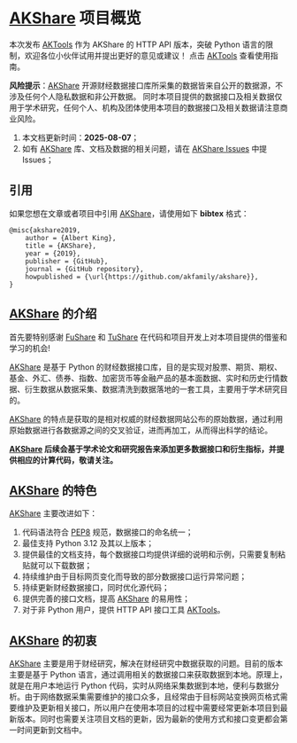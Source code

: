 # [AKShare](https://github.com/akfamily/akshare) 项目概览

本次发布 [AKTools](https://github.com/akfamily/aktools) 作为 AKShare 的 HTTP API 版本，突破 Python 语言的限制，欢迎各位小伙伴试用并提出更好的意见或建议！
点击 [AKTools](https://github.com/akfamily/aktools) 查看使用指南。

**风险提示**：[AKShare](https://github.com/akfamily/akshare) 开源财经数据接口库所采集的数据皆来自公开的数据源，不涉及任何个人隐私数据和非公开数据。
同时本项目提供的数据接口及相关数据仅用于学术研究，任何个人、机构及团体使用本项目的数据接口及相关数据请注意商业风险。

1. 本文档更新时间：**2025-08-07**；
2. 如有 [AKShare](https://github.com/akfamily/akshare) 库、文档及数据的相关问题，请在 [AKShare Issues](https://github.com/akfamily/akshare/issues) 中提 Issues；

## 引用

如果您想在文章或者项目中引用 [AKShare](https://github.com/akfamily/akshare/)，请使用如下 **bibtex** 格式：

```
@misc{akshare2019,
    author = {Albert King},
    title = {AKShare},
    year = {2019},
    publisher = {GitHub},
    journal = {GitHub repository},
    howpublished = {\url{https://github.com/akfamily/akshare}},
}
```

## [AKShare](https://github.com/akfamily/akshare) 的介绍

首先要特别感谢 [FuShare](https://github.com/LowinLi/fushare) 和 [TuShare](https://github.com/waditu/tushare) 在代码和项目开发上对本项目提供的借鉴和学习的机会!

[AKShare](https://github.com/akfamily/akshare) 是基于 Python 的财经数据接口库，目的是实现对股票、期货、期权、基金、外汇、债券、指数、加密货币等金融产品的基本面数据、实时和历史行情数据、衍生数据从数据采集、数据清洗到数据落地的一套工具，主要用于学术研究目的。

[AKShare](https://github.com/akfamily/akshare) 的特点是获取的是相对权威的财经数据网站公布的原始数据，通过利用原始数据进行各数据源之间的交叉验证，进而再加工，从而得出科学的结论。

**[AKShare](https://github.com/akfamily/akshare) 后续会基于学术论文和研究报告来添加更多数据接口和衍生指标，并提供相应的计算代码，敬请关注。**

## [AKShare](https://github.com/akfamily/akshare) 的特色

[AKShare](https://github.com/akfamily/akshare) 主要改进如下：

1. 代码语法符合 [PEP8](https://peps.python.org/pep-0008/) 规范，数据接口的命名统一；
2. 最佳支持 Python 3.12 及其以上版本；
3. 提供最佳的文档支持，每个数据接口均提供详细的说明和示例，只需要复制粘贴就可以下载数据；
4. 持续维护由于目标网页变化而导致的部分数据接口运行异常问题；
5. 持续更新财经数据接口，同时优化源代码；
6. 提供完善的接口文档，提高 [AKShare](https://github.com/akfamily/akshare) 的易用性；
7. 对于非 Python 用户，提供 HTTP API 接口工具 [AKTools](https://aktools.akfamily.xyz/)。

## [AKShare](https://github.com/akfamily/akshare) 的初衷

[AKShare](https://github.com/akfamily/akshare) 主要是用于财经研究，解决在财经研究中数据获取的问题。目前的版本主要是基于 Python
语言，通过调用相关的数据接口来获取数据到本地。原理上，就是在用户本地运行 Python
代码，实时从网络采集数据到本地，便利与数据分析。由于网络数据采集需要维护的接口众多，且经常由于目标网站变换网页格式需要维护及更新相关接口，所以用户在使用本项目的过程中需要经常更新本项目到最新版本。同时也需要关注项目文档的更新，因为最新的使用方式和接口变更都会第一时间更新到文档中。
